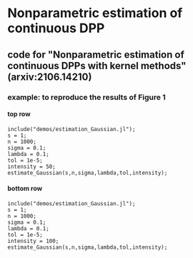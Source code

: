 # Nonparametric estimation of continuous DPP
## code for "Nonparametric estimation of continuous DPPs with kernel methods" (arxiv:2106.14210)


### example: to reproduce the results of Figure 1 
#### top row

    include("demos/estimation_Gaussian.jl");
    s = 1;
    n = 1000;
    sigma = 0.1;
    lambda = 0.1;
    tol = 1e-5;
    intensity = 50;
    estimate_Gaussian(s,n,sigma,lambda,tol,intensity);
#### bottom row

    include("demos/estimation_Gaussian.jl");
    s = 1;
    n = 1000;
    sigma = 0.1;
    lambda = 0.1;
    tol = 1e-5;
    intensity = 100;
    estimate_Gaussian(s,n,sigma,lambda,tol,intensity);